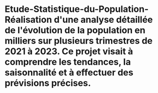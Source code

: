 # Etude-Statistique-du-Population- Réalisation d'une analyse détaillée de l'évolution de la population en milliers sur plusieurs trimestres de 2021 à 2023. Ce projet visait à comprendre les tendances, la saisonnalité et à effectuer des prévisions précises.
